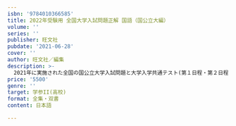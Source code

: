 ```yaml
---
isbn: '9784010366585'
title: 2022年受験用 全国大学入試問題正解 国語（国公立大編）
volume: ''
series: ''
publisher: 旺文社
pubdate: '2021-06-28'
cover: ''
author: 旺文社／編集
description: >-
  2021年に実施された全国の国公立大学入試問題と大学入学共通テスト(第１日程・第２日程)の国語の問題を収録し、研究と解答を掲載しています。｢2021年の出題傾向と2022年の予想｣を明示。大学受験対策書としてだけでなく入試資料としても高い評価を得ています。
price: '5500'
genre: ''
target: 学参II(高校)
format: 全集・双書
content: 日本語

---
```

